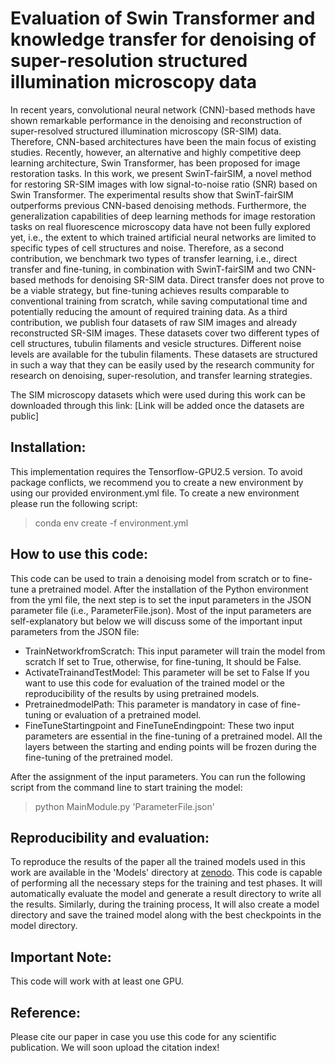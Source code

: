 # Evaluation of Swin Transformer and knowledge transfer for denoising of super-resolution structured illumination microscopy data

In recent years, convolutional neural network (CNN)-based methods have shown remarkable performance in the denoising and reconstruction of super-resolved structured illumination microscopy (SR-SIM) data. Therefore, CNN-based architectures have been the main focus of existing studies. Recently, however, an alternative and highly
competitive deep learning architecture, Swin Transformer, has been proposed for image restoration tasks. In this work, we present SwinT-fairSIM, a novel method for restoring SR-SIM images with low signal-to-noise ratio (SNR) based on Swin Transformer. The experimental results show that SwinT-fairSIM outperforms previous CNN-based denoising methods. Furthermore, the generalization capabilities of deep learning methods for image restoration tasks on real fluorescence microscopy data have not been fully explored yet, i.e., the extent to which trained artificial neural networks are limited to specific types of cell structures and noise. Therefore, as a second contribution, we benchmark two types of transfer learning, i.e., direct transfer and fine-tuning, in combination with SwinT-fairSIM and two CNN-based methods for denoising SR-SIM data. Direct transfer does not prove to be a viable strategy, but fine-tuning achieves results comparable to conventional training from scratch, while saving computational time and potentially reducing the amount of required training data. As a third contribution, we publish four datasets of raw SIM images and already reconstructed SR-SIM images. These datasets cover two different types of cell structures, tubulin filaments and vesicle structures. Different noise levels are available for the tubulin filaments. These datasets are structured in such a way that they can be easily used by the research community for research on denoising, super-resolution, and transfer learning strategies.

The SIM microscopy datasets which were used during this work can be downloaded through this link: [Link will be added once the datasets are public]  

## Installation:

This implementation requires the Tensorflow-GPU2.5 version. To avoid package conflicts, we recommend you to create a new environment by using our provided environment.yml file. To create a new environment please run the following script:

>  conda env create -f environment.yml

## How to use this code:

This code can be used to train a denoising model from scratch or to fine-tune a pretrained model. After the installation of the Python environment from the yml file, the next step is to set the input parameters in the JSON parameter file (i.e., ParameterFile.json). Most of the input parameters are self-explanatory but below we will discuss some of the important input parameters from the JSON file:

- TrainNetworkfromScratch: This input parameter will train the model from scratch If set to True, otherwise, for fine-tuning, It should be False.
- ActivateTrainandTestModel: This parameter will be set to False If you want to use this code for evaluation of the trained model or the reproducibility of the results by using pretrained models.
- PretrainedmodelPath: This parameter is mandatory in case of fine-tuning or evaluation of a pretrained model.
- FineTuneStartingpoint and FineTuneEndingpoint: These two input parameters are essential in the fine-tuning of a pretrained model. All the layers between the starting and ending points will be frozen during the fine-tuning of the pretrained model.

After the assignment of the input parameters. You can run the following script from the command line to start training the model:

> python MainModule.py 'ParameterFile.json'

## Reproducibility and evaluation:

To reproduce the results of the paper all the trained models used in this work are available in the 'Models' directory at [zenodo](https://doi.org/10.5281/zenodo.7626173). This code is capable of performing all the necessary steps for the training and test phases. It will automatically evaluate the model and generate a result directory to write all the results. Similarly, during the training process, It will also create a model directory and save the trained model along with the best checkpoints in the model directory.   

## Important Note:

This code will work with at least one GPU.

## Reference:

Please cite our paper in case you use this code for any scientific publication. We will soon upload the citation index!





